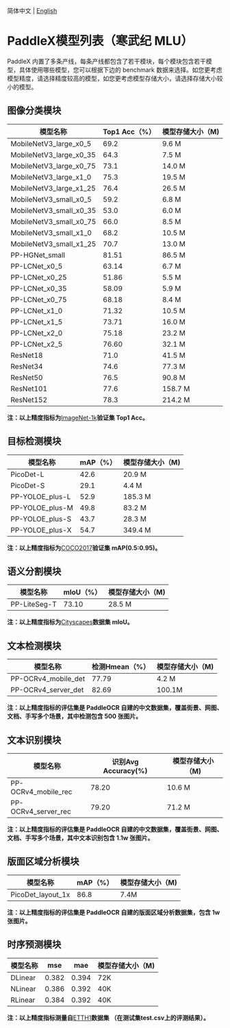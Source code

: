 简体中文 | [English](model_list_mlu_en.md)

# PaddleX模型列表（寒武纪 MLU）

PaddleX 内置了多条产线，每条产线都包含了若干模块，每个模块包含若干模型，具体使用哪些模型，您可以根据下边的 benchmark 数据来选择。如您更考虑模型精度，请选择精度较高的模型，如您更考虑模型存储大小，请选择存储大小较小的模型。

## 图像分类模块
|模型名称|Top1 Acc（%）|模型存储大小（M)|
|-|-|-|
|MobileNetV3_large_x0_5|69.2|9.6 M|
|MobileNetV3_large_x0_35|64.3|7.5 M|
|MobileNetV3_large_x0_75|73.1|14.0 M|
|MobileNetV3_large_x1_0|75.3|19.5 M|
|MobileNetV3_large_x1_25|76.4|26.5 M|
|MobileNetV3_small_x0_5|59.2|6.8 M|
|MobileNetV3_small_x0_35|53.0|6.0 M|
|MobileNetV3_small_x0_75|66.0|8.5 M|
|MobileNetV3_small_x1_0|68.2|10.5 M|
|MobileNetV3_small_x1_25|70.7|13.0 M|
|PP-HGNet_small|81.51|86.5 M|
|PP-LCNet_x0_5|63.14|6.7 M|
|PP-LCNet_x0_25|51.86|5.5 M|
|PP-LCNet_x0_35|58.09|5.9 M|
|PP-LCNet_x0_75|68.18|8.4 M|
|PP-LCNet_x1_0|71.32|10.5 M|
|PP-LCNet_x1_5|73.71|16.0 M|
|PP-LCNet_x2_0|75.18|23.2 M|
|PP-LCNet_x2_5|76.60|32.1 M|
|ResNet18|71.0|41.5 M|
|ResNet34|74.6|77.3 M|
|ResNet50|76.5|90.8 M|
|ResNet101|77.6|158.7 M|
|ResNet152|78.3|214.2 M|

**注：以上精度指标为**[ImageNet-1k](https://www.image-net.org/index.php)**验证集 Top1 Acc。**

## 目标检测模块
|模型名称|mAP（%）|模型存储大小（M)|
|-|-|-|
|PicoDet-L|42.6|20.9 M|
|PicoDet-S|29.1|4.4 M |
|PP-YOLOE_plus-L|52.9|185.3 M|
|PP-YOLOE_plus-M|49.8|83.2 M|
|PP-YOLOE_plus-S|43.7|28.3 M|
|PP-YOLOE_plus-X|54.7|349.4 M|

**注：以上精度指标为**[COCO2017](https://cocodataset.org/#home)**验证集 mAP(0.5:0.95)。**

## 语义分割模块
|模型名称|mloU（%）|模型存储大小（M)|
|-|-|-|
|PP-LiteSeg-T|73.10|28.5 M|

**注：以上精度指标为**[Cityscapes](https://www.cityscapes-dataset.com/)**数据集 mloU。**

## 文本检测模块
|模型名称|检测Hmean（%）|模型存储大小（M)|
|-|-|-|
|PP-OCRv4_mobile_det |77.79|4.2 M|
|PP-OCRv4_server_det |82.69|100.1M|

**注：以上精度指标的评估集是 PaddleOCR 自建的中文数据集，覆盖街景、网图、文档、手写多个场景，其中检测包含 500 张图片。**

## 文本识别模块
|模型名称|识别Avg Accuracy(%)|模型存储大小（M)|
|-|-|-|
|PP-OCRv4_mobile_rec |78.20|10.6 M|
|PP-OCRv4_server_rec |79.20|71.2 M|

**注：以上精度指标的评估集是 PaddleOCR 自建的中文数据集，覆盖街景、网图、文档、手写多个场景，其中文本识别包含 1.1w 张图片。**

## 版面区域分析模块
|模型名称|mAP（%）|模型存储大小（M)|
|-|-|-|
|PicoDet_layout_1x|86.8|7.4M |

**注：以上精度指标的评估集是 PaddleOCR 自建的版面区域分析数据集，包含 1w 张图片。**

## 时序预测模块
|模型名称|mse|mae|模型存储大小（M)|
|-|-|-|-|
|DLinear|0.382|0.394|72K|
|NLinear|0.386|0.392|40K |
|RLinear|0.384|0.392|40K|

**注：以上精度指标测量自**[ETTH1](https://paddle-model-ecology.bj.bcebos.com/paddlex/data/Etth1.tar)**数据集 ****（在测试集test.csv上的评测结果）****。**